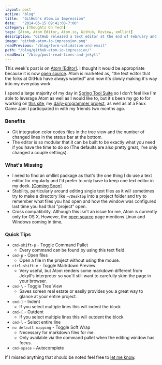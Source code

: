 ```yaml
---
layout: post
active: "blog"
title:  "GitHub's Atom.io Impression"
date:   "2014-05-15 09:41:00-7:00"
category: [Thoughts On Tech]
tags: [Atom, Atom Editor, Atom.io, GitHub, Review, xmllint]
description: "GitHub released a text editor at the end of February and I received an invite to try it at the beginning of March. This is my review."
image: "github-atom-io-impression.png"
readPrevious: "/blog/form-validation-and-email"
path: "/blog/github-atom-io-impression/"
readNext: "/blog/post-read-times-and-jekyll"
---
```


This week's post is on [Atom [Editor]](https://atom.io). I thought it would be appropriate because it is now [open source](http://blog.atom.io/2014/05/06/atom-is-now-open-source.html). Atom is marketed as, "the text editor that the folks at GitHub have always wanted" and now it's slowly making it's way into my everyday work.

I spend a large majority of my day in [Spring Tool Suite](http://spring.io/tools) so I don't feel like I'm able to leverage Atom as well as I would like to, but it's been my go to for working on [this site](https://github.com/michaeljdeeb/michaeljdeeb.github.io), my [daily-programmer project](https://github.com/michaeljdeeb/daily-programmer), as well as at a Faux Game Jam I participated in with my friends two months ago.

### Benefits
- Git integration color codes files in the tree view and the number of changed lines in the status bar at the bottom.
- The editor is so modular that it can be built to be exactly what you need if you have the time to do so (The defaults are also pretty great, I've only changed a couple settings).

### What's Missing
- I need to find an xmllint package as that's the one thing I do use a text editor for regularly and I'd prefer to only have to keep one text editor in my dock. [[Coming Soon]](https://atom.io/packages/linter)
- Stability, particularly around editing single text files as it will sometimes try to make a directory like `~/Desktop` into a project folder and try to remember what files you had open and how the window was configured last time you had that "project" open.
- Cross compatibility. Although this isn't an issue for me, Atom is currently only for OS X. However, the [open source](http://blog.atom.io/2014/05/06/atom-is-now-open-source.html) page mentions Linux and Windows coming in time.

### Quick Tips
- `cmd-shift-p` - Toggle Command Pallet
    - Every command can be found by using this text field.
- `cmd-p` - Open files
    - Open a file in the project without using the mouse.
- `ctrl-shift-m` - Toggle Markdown Preview
    - Very useful, but Atom renders some markdown different from Jekyll's interpreter so you'll still want to carefully skim the page in your browser.
- `cmd-\` - Toggle Tree View
    - Saves screen real estate or easily provides you a great way to glance at your entire project.
- `cmd-]` - Indent
    - If you select multiple lines this will indent the block
- `cmd-[` - Outdent
    - If you select multiple lines this will outdent the block
- `cmd-l` - Select entire line
- `no default mapping` - Toggle Soft Wrap
    - Necessary for markdown files for me.
    - Only available via the command pallet when the editing window has focus.
- `cmd-space` - Autocomplete

If I missed anything that should be noted feel free to [let me know](../../contact.html).
